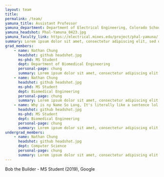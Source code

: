 ```yaml
---
layout: team
title:
permalink: /team/
yamuna_title: Assistant Professor
yamuna_department: Department of Electrical Engineering, Colorado School of Mines
yamuna_headshot: Phal-Yamuna_0423.jpg
yamuna_faculty_link: https://electrical.mines.edu/project/phal-yamuna/
summary: Lorem ipsum dolor sit amet, consectetur adipiscing elit, sed do eiusmod tempor incididunt ut labore et dolore magna aliqua. Id velit ut tortor pretium viverra suspendisse potenti nullam. Mattis nunc sed blandit libero volutpat sed cras. Malesuada fames ac turpis egestas sed. Turpis tincidunt id aliquet risus feugiat. Diam volutpat commodo sed egestas egestas fringilla phasellus. 
grad_members:
    - name: Nathan Chung
      headshot: github headshot.jpg
      ms-phd: MS Student
      dept: Department of Biomedical Engineering
      personal-page: chung
      summary: Lorem ipsum dolor sit amet, consectetur adipiscing elit, sed do eiusmod tempor incididunt ut labore et dolore magna aliqua. Id velit ut tortor pretium viverra suspendisse potenti nullam. Mattis nunc sed blandit libero volutpat sed cras. Malesuada fames ac turpis egestas sed. Turpis tincidunt id aliquet risus feugiat. Diam volutpat commodo sed egestas egestas fringilla phasellus. 
    - name: Nathan Chung
      headshot: github headshot.jpg
      ms-phd: MS Student
      dept: Biomedical Engineering
      personal-page: chung
      summary: Lorem ipsum dolor sit amet, consectetur adipiscing elit, sed do eiusmod tempor incididunt ut labore et dolore magna aliqua. Id velit ut tortor pretium viverra suspendisse potenti nullam. Mattis nunc sed blandit libero volutpat sed cras. Malesuada fames ac turpis egestas sed. Turpis tincidunt id aliquet risus feugiat. Diam volutpat commodo sed egestas egestas fringilla phasellus. 
    - name: Why is ny Name So Long, It's literally like a sentence lol Is it never gonna stop?
      headshot: github headshot.jpg
      ms-phd: MS Student
      dept: Biomedical Engineering
      personal-page: chung
      summary: Lorem ipsum dolor sit amet, consectetur adipiscing elit, sed do eiusmod tempor incididunt ut labore et dolore magna aliqua. Id velit ut tortor pretium viverra suspendisse potenti nullam. Mattis nunc sed blandit libero volutpat sed cras. Malesuada fames ac turpis egestas sed. Turpis tincidunt id aliquet risus feugiat. Diam volutpat commodo sed egestas egestas fringilla phasellus.
undergrad_members:
    - name: Nathan Chung
      headshot: github headshot.jpg
      dept: Computer Science
      personal-page: chung
      summary: Lorem ipsum dolor sit amet, consectetur adipiscing elit, sed do eiusmod tempor incididunt ut labore et dolore magna aliqua. Id velit ut tortor pretium viverra suspendisse potenti nullam. Mattis nunc sed blandit libero volutpat sed cras. Malesuada fames ac turpis egestas sed. Turpis tincidunt id aliquet risus feugiat. Diam volutpat commodo sed egestas egestas fringilla phasellus.
---
```

<!-- To Use this page, copy and paste template below or an entry above to add a member and the website should auto update. Make sure the variable is nested within undergrad_members or grad_members. Lab Alumni are added at the bottom.-->

<!--
- name: [name]
  headshot: [headshot file name]
  ms-phd: [MS/PhD Student?]
  dept: [department/major]
  personal-page: [name of the md file (without md)]

- name: [name]
  headshot: [headshot file name]
  dept: [department/major]
  personal-page: [name of the md file (without md)]
-->

<!-- Add Lab Alumni Below-->
Bob the Builder - MS Student (2019), Google 


